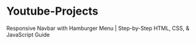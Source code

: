 # Youtube-Projects
Responsive Navbar with Hamburger Menu | Step-by-Step HTML, CSS, &amp; JavaScript Guide
